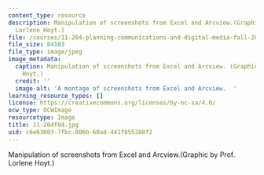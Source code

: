 ```yaml
---
content_type: resource
description: Manipulation of screenshots from Excel and Arcview.(Graphic by Prof.
  Lorlene Hoyt.)
file: /courses/11-204-planning-communications-and-digital-media-fall-2004/c6e636037fbc006b60ad441f855288f2_11-204f04.jpg
file_size: 84103
file_type: image/jpeg
image_metadata:
  caption: Manipulation of screenshots from Excel and Arcview. (Graphic by Prof. Lorlene
    Hoyt.)
  credit: ''
  image-alt: 'A montage of screenshots from Excel and Arcview.  '
learning_resource_types: []
license: https://creativecommons.org/licenses/by-nc-sa/4.0/
ocw_type: OCWImage
resourcetype: Image
title: 11-204f04.jpg
uid: c6e63603-7fbc-006b-60ad-441f855288f2
---
```

Manipulation of screenshots from Excel and Arcview.(Graphic by Prof. Lorlene Hoyt.)